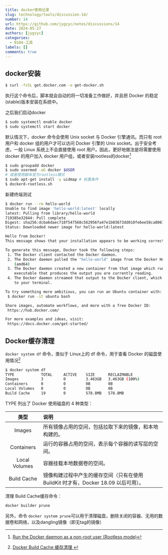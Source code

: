 ```yaml
---
title: docker使用记录
slug: technology/tools/discussion-14/
number: 14
url: https://github.com/jygzyc/notes/discussions/14
date: 2024-05-27
authors: [jygzyc]
categories: 
  - 0104-工具
labels: []
comments: true
---
```


<!-- docker-note -->

## docker安装

```bash
$ curl -fsSL get.docker.com -o get-docker.sh
```

执行这个命令后，脚本就会自动的将一切准备工作做好，并且把 Docker 的稳定(stable)版本安装在系统中。

之后我们启动docker

```bash
$ sudo systemctl enable docker
$ sudo systemctl start docker
```

默认情况下，docker 命令会使用 Unix socket 与 Docker 引擎通讯。而只有 root 用户和 docker 组的用户才可以访问 Docker 引擎的 Unix socket。出于安全考虑，一般 Linux 系统上不会直接使用 root 用户。因此，更好地做法是将需要使用 docker 的用户加入 docker 用户组，或者安装rootless的docker[^1]

```bash
$ sudo groupadd docker
$ sudo usermod -aG docker $USER
# 或者使用脚本变为rootless模式
$ sudo apt-get install -y uidmap # 前置条件
$ dockerd-rootless.sh
```

新建终端测试

```bash
$ docker run --rm hello-world
Unable to find image 'hello-world:latest' locally
latest: Pulling from library/hello-world
719385e32844: Pull complete 
Digest: sha256:dcba6daec718f547568c562956fa47e1b03673dd010fe6ee58ca806767031d1c
Status: Downloaded newer image for hello-world:latest

Hello from Docker!
This message shows that your installation appears to be working correctly.

To generate this message, Docker took the following steps:
 1. The Docker client contacted the Docker daemon.
 2. The Docker daemon pulled the "hello-world" image from the Docker Hub.
    (amd64)
 3. The Docker daemon created a new container from that image which runs the
    executable that produces the output you are currently reading.
 4. The Docker daemon streamed that output to the Docker client, which sent it
    to your terminal.

To try something more ambitious, you can run an Ubuntu container with:
 $ docker run -it ubuntu bash

Share images, automate workflows, and more with a free Docker ID:
 https://hub.docker.com/

For more examples and ideas, visit:
 https://docs.docker.com/get-started/
```

## Docker缓存清理

`docker system df`​​ 命令，类似于 Linux上的 df 命令，用于查看 Docker 的磁盘使用情况[^2]

```bash
$ docker system df
TYPE            TOTAL     ACTIVE    SIZE      RECLAIMABLE
Images          3         0         3.463GB   3.463GB (100%)
Containers      0         0         0B        0B
Local Volumes   0         0         0B        0B
Build Cache     19        0         578.8MB   578.8MB
```

TYPE 列出了 Docker 使用磁盘的 4 种类型：

|     类型      | 说明                                                                                |
| :-----------: | :---------------------------------------------------------------------------------- |
|    Images     | 所有镜像占用的空间，包括拉取下来的镜像，和本地构建的。                              |
|  Containers   | 运行的容器占用的空间，表示每个容器的读写层的空间。                                  |
| Local Volumes | 容器挂载本地数据卷的空间。                                                          |
|  Build Cache  | 镜像构建过程中产生的缓存空间（只有在使用 BuildKit 时才有，Docker 18.09 以后可用）。 |

清理 Build Cache缓存命令：

```bash
docker builder prune
```

另外，命令 `​​docker system prune`​​ 可以用于清理磁盘，删除关闭的容器、无用的数据卷和网络，以及dangling镜像（即无tag的镜像）

[^1]: [Run the Docker daemon as a non-root user (Rootless mode)](https://docs.docker.com/engine/security/rootless/)
[^2]: [Docker Build Cache 缓存清理 ](https://blog.51cto.com/u_1472521/5981360)